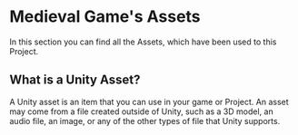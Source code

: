 # Medieval Game's Assets

In this section you can find all the Assets, which have been used to this Project.

## What is a Unity Asset?

A Unity asset is an item that you can use in your game or Project. An asset may come from a file created outside of Unity, such as a 3D model, an audio file, an image, or any of the other types of file that Unity supports.

